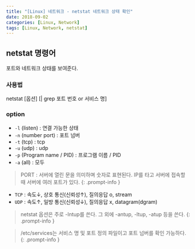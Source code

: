 ```yaml
---
title: "[Linux] 네트워크 - netstat 네트워크 상태 확인"
date: 2018-09-02
categories: [Linux, Network]
tags: [Linux, Network, netstat]
---
```


## netstat 명령어
포트와 네트워크 상태를 보여준다.

### 사용법
netstat [옵션] [| grep 포트 번호 or 서비스 명]

### option
- `-l` (listen) : 연결 가능한 상태
- `-n` (number port) : 포트 넘버
- `-t` (tcp) : tcp
- `-u` (udp) : udp
- `-p` (Program name / PID) : 프로그램 이름 / PID
- `-a` (all) : 모두

> PORT : 서버에 열린 문을 의미하며 숫자로 표현된다. IP를 타고 서버에 접속할 때 서버에 여러 포트가 있다.
{: .prompt-info }

- `TCP` : 속도↓, 상호 통신(신뢰성↑), 질의응답 o, stream
- `UDP` : 속도↑, 일방 통신(신뢰성↓), 질의응답 x, datagram(dgram)

> netstat 옵션은 주로 -lntup를 쓴다. 그 외에 -antup, -ltup, -atup 등을 쓴다.
{: .prompt-info }

> /etc/services는 서비스 명 및 포트 정의 파일이고 포트 넘버를 확인 가능하다.
{: .prompt-info }